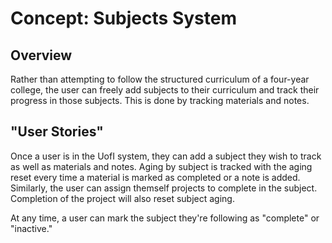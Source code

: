 # Concept: Subjects System

## Overview

Rather than attempting to follow the structured curriculum of a four-year college, the user can freely add subjects to their curriculum and track their progress in those subjects. This is done by tracking materials and notes.

## "User Stories"

Once a user is in the UofI system, they can add a subject they wish to track as well as materials and notes. Aging by subject is tracked with the aging reset every time a material is marked as completed or a note is added. Similarly, the user can assign themself projects to complete in the subject. Completion of the project will also reset subject aging.

At any time, a user can mark the subject they're following as "complete" or "inactive."
